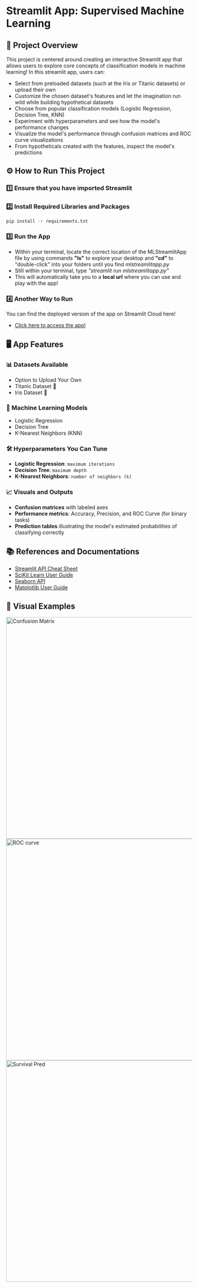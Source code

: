 # Streamlit App: Supervised Machine Learning
## 📌 Project Overview 
This project is centered around creating an interactive Streamlit app that allows users to explore core concepts of classification models in machine learning! In this streamlit app, users can:
- Select from preloaded datasets (such at the Iris or Titanic datasets) or upload their own
- Customize the chosen dataset's features and let the imagination run wild while building hypothetical datasets
- Choose from popular classification models (Logistic Regression, Decision Tree, KNN)
- Experiment with hyperparameters and see how the model's performance changes
- Visualize the model's performance through confusion matrices and ROC curve visualizations
- From hypotheticals created with the features, inspect the model's predictions

## ⚙️ How to Run This Project
### 1️⃣ Ensure that you have imported Streamlit
### 2️⃣ Install Required Libraries and Packages
```bash
pip install -r requirements.txt
```
### 3️⃣ Run the App
- Within your terminal, locate the correct location of the MLStreamlitApp file by using commands **"ls"** to explore your desktop and **"cd"** to "double-click" into your folders until you find *mlstreamlitapp.py*
- Still within your terminal, type *"streamlit run mlstreamlitapp.py"*
- This will automatically take you to a **local url** where you can use and play with the app!
### 4️⃣ Another Way to Run
You can find the deployed version of the app on Streamlit Cloud here! 
- [Click here to access the app!](https://ortiz-data-science-portfolio-mlapp.streamlit.app/)

## 🖥️  App Features 
### 📊 Datasets Available
- Option to Upload Your Own 
- Titanic Dataset 🚢
- Iris Dataset 🌱
### 🎯 Machine Learning Models
- Logistic Regression
- Decision Tree
- K-Nearest Neighbors (KNN)
### 🛠️ Hyperparameters You Can Tune 
- **Logistic Regression**: `maximum iterations`
- **Decision Tree**:  `maximum depth`
- **K-Nearest Neighbors**:  `number of neighbors (k)`
### 📈 Visuals and Outputs
- **Confusion matrices** with labeled axes
- **Performance metrics**: Accuracy, Precision, and ROC Curve (for binary tasks)
- **Prediction tables** illustrating the model's estimated probabilities of classifying correctly

## 📚 References and Documentations
- [Streamlit API Cheat Sheet](https://docs.streamlit.io/develop/quick-reference/cheat-sheet)
- [SciKit Learn User Guide](https://scikit-learn.org/stable/supervised_learning.html)
- [Seaborn API](https://seaborn.pydata.org/generated/seaborn.heatmap.html)
- [Matplotlib User Guide](https://matplotlib.org/stable/users/index.html)

## 📸 Visual Examples
<img width="600" alt="Confusion Matrix" src="https://github.com/user-attachments/assets/b09fcb7e-43f5-46c5-8929-ac9a2bcdd609" />
<img width="600" alt="ROC curve" src="https://github.com/user-attachments/assets/9d18bb1c-e06a-4d62-910a-f21aded961da" />
<img width="600" alt="Survival Pred" src="https://github.com/user-attachments/assets/033d1c12-3013-4a93-bd59-164da52d9694" />











